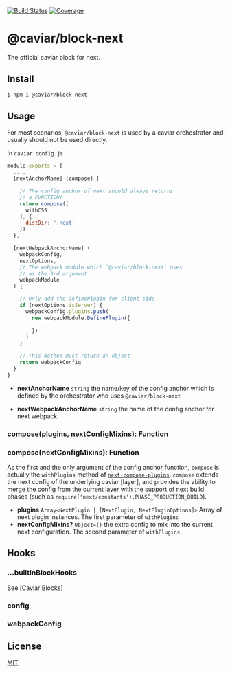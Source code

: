 [![Build Status](https://travis-ci.org/caviarjs/caviar-block-next.svg?branch=master)](https://travis-ci.org/caviarjs/caviar-block-next)
[![Coverage](https://codecov.io/gh/caviarjs/caviar-block-next/branch/master/graph/badge.svg)](https://codecov.io/gh/caviarjs/caviar-block-next)
<!-- optional appveyor tst
[![Windows Build Status](https://ci.appveyor.com/api/projects/status/github/caviarjs/caviar-block-next?branch=master&svg=true)](https://ci.appveyor.com/project/caviarjs/caviar-block-next)
-->
<!-- optional npm version
[![NPM version](https://badge.fury.io/js/@caviar/block-next.svg)](http://badge.fury.io/js/@caviar/block-next)
-->
<!-- optional npm downloads
[![npm module downloads per month](http://img.shields.io/npm/dm/@caviar/block-next.svg)](https://www.npmjs.org/package/@caviar/block-next)
-->
<!-- optional dependency status
[![Dependency Status](https://david-dm.org/caviarjs/caviar-block-next.svg)](https://david-dm.org/caviarjs/caviar-block-next)
-->

# @caviar/block-next

The official caviar block for next.

## Install

```sh
$ npm i @caviar/block-next
```

## Usage

For most scenarios, `@caviar/block-next` is used by a caviar orchestrator and usually should not be used directly.

In `caviar.config.js`

```js
module.exports = {
  ...,
  [nextAnchorName] (compose) {

    // The config anchor of next should always returns
    // a FUNCTION!
    return compose([
      withCSS
    ], {
      distDir: '.next'
    })
  },

  [nextWebpackAnchorName] (
    webpackConfig,
    nextOptions,
    // The webpack module which `@caviar/block-next` uses
    // as the 3rd argument
    webpackModule
  ) {

    // Only add the DefinePlugin for client side
    if (nextOptions.isServer) {
      webpackConfig.plugins.push(
        new webpackModule.DefinePlugin({
          ...
        })
      )
    }

    // This method must return an object
    return webpackConfig
  }
}
```

- **nextAnchorName** `string` the name/key of the config anchor which is defined by the orchestrator who uses `@caviar/block-next`

- **nextWebpackAnchorName** `string` the name of the config anchor for next webpack.

### compose(plugins, nextConfigMixins): Function
### compose(nextConfigMixins): Function

As the first and the only argument of the config anchor function, `compose` is actually the `withPlugins` method of [`next-compose-plugins`](https://www.npmjs.com/package/next-compose-plugins). `compose` extends the next config of the underlying caviar [layer], and provides the ability to merge the config from the current layer with the support of next build phases (such as `require('next/constants').PHASE_PRODUCTION_BUILD`).

- **plugins** `Array<NextPlugin | [NextPlugin, NextPluginOptions]>` Array of next plugin instances. The first parameter of `withPlugins`
- **nextConfigMixins?** `Object={}` the extra config to mix into the current next configuration. The second parameter of `withPlugins`

## Hooks

### ...builtInBlockHooks

See [Caviar Blocks]

### config

### webpackConfig

## License

[MIT](LICENSE)

